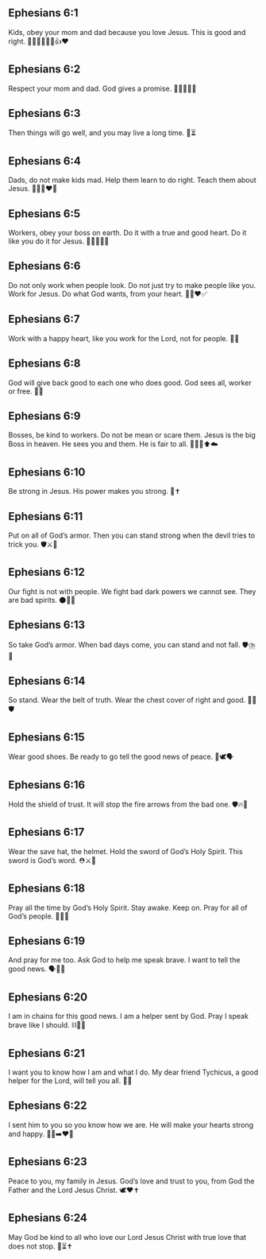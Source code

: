 ## Ephesians 6:1
Kids, obey your mom and dad because you love Jesus. This is good and right. 👧👦👨‍👩‍👧‍👦👍❤️
## Ephesians 6:2
Respect your mom and dad. God gives a promise. 🫶👩‍👦👨‍👦
## Ephesians 6:3
Then things will go well, and you may live a long time. 🙂⏳
## Ephesians 6:4
Dads, do not make kids mad. Help them learn to do right. Teach them about Jesus. 👨‍👧‍👦❤️📖
## Ephesians 6:5
Workers, obey your boss on earth. Do it with a true and good heart. Do it like you do it for Jesus. 🧑‍🏭👨‍💼🙏
## Ephesians 6:6
Do not only work when people look. Do not just try to make people like you. Work for Jesus. Do what God wants, from your heart. 👀❌❤️✅
## Ephesians 6:7
Work with a happy heart, like you work for the Lord, not for people. 🙂🙏
## Ephesians 6:8
God will give back good to each one who does good. God sees all, worker or free. 🎁👀
## Ephesians 6:9
Bosses, be kind to workers. Do not be mean or scare them. Jesus is the big Boss in heaven. He sees you and them. He is fair to all. 👨‍💼🤝⬆️☁️
## Ephesians 6:10
Be strong in Jesus. His power makes you strong. 💪✝️
## Ephesians 6:11
Put on all of God’s armor. Then you can stand strong when the devil tries to trick you. 🛡️⚔️🐍
## Ephesians 6:12
Our fight is not with people. We fight bad dark powers we cannot see. They are bad spirits. 🌑🚫👻
## Ephesians 6:13
So take God’s armor. When bad days come, you can stand and not fall. 🛡️⛈️🧍
## Ephesians 6:14
So stand. Wear the belt of truth. Wear the chest cover of right and good. 🧍🥋🛡️
## Ephesians 6:15
Wear good shoes. Be ready to go tell the good news of peace. 👟🕊️🗣️
## Ephesians 6:16
Hold the shield of trust. It will stop the fire arrows from the bad one. 🛡️🔥🏹
## Ephesians 6:17
Wear the save hat, the helmet. Hold the sword of God’s Holy Spirit. This sword is God’s word. ⛑️⚔️📖
## Ephesians 6:18
Pray all the time by God’s Holy Spirit. Stay awake. Keep on. Pray for all of God’s people. 🙏⏰👀
## Ephesians 6:19
And pray for me too. Ask God to help me speak brave. I want to tell the good news. 🗣️💬💖
## Ephesians 6:20
I am in chains for this good news. I am a helper sent by God. Pray I speak brave like I should. ⛓️👣👑
## Ephesians 6:21
I want you to know how I am and what I do. My dear friend Tychicus, a good helper for the Lord, will tell you all. 📨👬
## Ephesians 6:22
I sent him to you so you know how we are. He will make your hearts strong and happy. 🚶‍♂️➡️❤️🙂
## Ephesians 6:23
Peace to you, my family in Jesus. God’s love and trust to you, from God the Father and the Lord Jesus Christ. 🕊️❤️✝️
## Ephesians 6:24
May God be kind to all who love our Lord Jesus Christ with true love that does not stop. 💖⏳✝️

